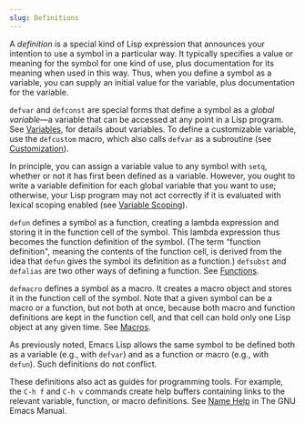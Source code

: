 ```yaml
---
slug: Definitions
---
```


A *definition* is a special kind of Lisp expression that announces your intention to use a symbol in a particular way. It typically specifies a value or meaning for the symbol for one kind of use, plus documentation for its meaning when used in this way. Thus, when you define a symbol as a variable, you can supply an initial value for the variable, plus documentation for the variable.

`defvar` and `defconst` are special forms that define a symbol as a *global variable*—a variable that can be accessed at any point in a Lisp program. See [Variables](Variables), for details about variables. To define a customizable variable, use the `defcustom` macro, which also calls `defvar` as a subroutine (see [Customization](Customization)).

In principle, you can assign a variable value to any symbol with `setq`, whether or not it has first been defined as a variable. However, you ought to write a variable definition for each global variable that you want to use; otherwise, your Lisp program may not act correctly if it is evaluated with lexical scoping enabled (see [Variable Scoping](Variable-Scoping)).

`defun` defines a symbol as a function, creating a lambda expression and storing it in the function cell of the symbol. This lambda expression thus becomes the function definition of the symbol. (The term “function definition", meaning the contents of the function cell, is derived from the idea that `defun` gives the symbol its definition as a function.) `defsubst` and `defalias` are two other ways of defining a function. See [Functions](Functions).

`defmacro` defines a symbol as a macro. It creates a macro object and stores it in the function cell of the symbol. Note that a given symbol can be a macro or a function, but not both at once, because both macro and function definitions are kept in the function cell, and that cell can hold only one Lisp object at any given time. See [Macros](Macros).

As previously noted, Emacs Lisp allows the same symbol to be defined both as a variable (e.g., with `defvar`) and as a function or macro (e.g., with `defun`). Such definitions do not conflict.

These definitions also act as guides for programming tools. For example, the `C-h f` and `C-h v` commands create help buffers containing links to the relevant variable, function, or macro definitions. See [Name Help](https://www.gnu.org/software/emacs/manual/html_mono/emacs.html#Name-Help) in The GNU Emacs Manual.
